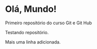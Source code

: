 # Olá, Mundo!
 Primeiro repositório do curso Git e Git Hub

 Testando repositório.
 
 Mais uma linha adicionada.
